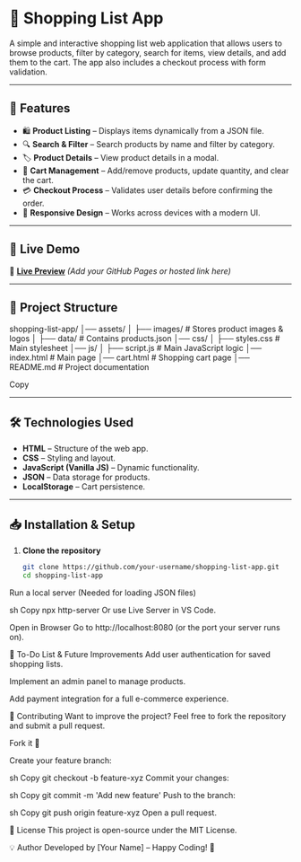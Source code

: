 # 🛒 Shopping List App

A simple and interactive shopping list web application that allows users to browse products, filter by category, search for items, view details, and add them to the cart. The app also includes a checkout process with form validation.

---

## 📌 Features

- 🛍️ **Product Listing** – Displays items dynamically from a JSON file.
- 🔍 **Search & Filter** – Search products by name and filter by category.
- 🏷️ **Product Details** – View product details in a modal.
- 🛒 **Cart Management** – Add/remove products, update quantity, and clear the cart.
- 💳 **Checkout Process** – Validates user details before confirming the order.
- 🎨 **Responsive Design** – Works across devices with a modern UI.

---

## 🚀 Live Demo

🔗 [**Live Preview**](#) _(Add your GitHub Pages or hosted link here)_

---

## 📂 Project Structure
shopping-list-app/
│── assets/
│ ├── images/ # Stores product images & logos
│ ├── data/ # Contains products.json
│── css/
│ ├── styles.css # Main stylesheet
│── js/
│ ├── script.js # Main JavaScript logic
│── index.html # Main page
│── cart.html # Shopping cart page
│── README.md # Project documentation

Copy

---

## 🛠️ Technologies Used

- **HTML** – Structure of the web app.
- **CSS** – Styling and layout.
- **JavaScript (Vanilla JS)** – Dynamic functionality.
- **JSON** – Data storage for products.
- **LocalStorage** – Cart persistence.

---

## 📥 Installation & Setup

1. **Clone the repository**  
   ```sh
   git clone https://github.com/your-username/shopping-list-app.git
   cd shopping-list-app
Run a local server (Needed for loading JSON files)

sh
Copy
npx http-server
Or use Live Server in VS Code.

Open in Browser
Go to http://localhost:8080 (or the port your server runs on).

📝 To-Do List & Future Improvements
Add user authentication for saved shopping lists.

Implement an admin panel to manage products.

Add payment integration for a full e-commerce experience.

🤝 Contributing
Want to improve the project? Feel free to fork the repository and submit a pull request.

Fork it 🍴

Create your feature branch:

sh
Copy
git checkout -b feature-xyz
Commit your changes:

sh
Copy
git commit -m 'Add new feature'
Push to the branch:

sh
Copy
git push origin feature-xyz
Open a pull request.

📄 License
This project is open-source under the MIT License.

💡 Author
Developed by [Your Name] – Happy Coding! 🚀

